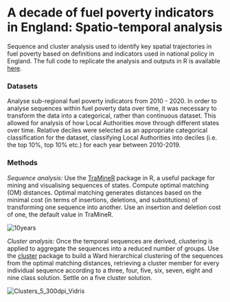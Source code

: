 # A decade of fuel poverty indicators in England: Spatio-temporal analysis
Sequence and cluster analysis used to identify key spatial trajectories in fuel poverty based on definitions and indicators used in national policy in England. The full code to replicate the analysis and outputs in R is available [here](https://github.com/CaitHRobinson/decade-of-fuel-poverty/blob/main/TenYears.Rmd).

### Datasets
Analyse sub-regional fuel poverty indicators from 2010 - 2020. In order to analyse sequences within fuel poverty data over time, it was necessary to transform the data into a categorical, rather than continuous dataset. This allowed for analysis of how Local Authorities move through different states over time. Relative deciles were selected as an appropriate categorical classification for the dataset, classifying Local Authorities into deciles (i.e. the top 10%, top 10% etc.) for each year between 2010-2019. 

### Methods
*Sequence analysis:* Use the [TraMineR](http://traminer.unige.ch/) package in R, a useful package for mining and visualising sequences of states. Compute optimal matching (OM) distances. Optimal matching generates distances based on the minimal cost (in terms of insertions, deletions, and substitutions) of transforming one sequence into another. Use an insertion and deletion cost of one, the default value in TraMineR.

![10years](https://user-images.githubusercontent.com/57355504/130454920-5925f9e2-5958-401c-bc13-c679678e1831.png)

*Cluster analysis:* Once the temporal sequences are derived, clustering is applied to aggregate the sequences into a reduced number of groups. Use the [cluster](https://cran.r-project.org/web/packages/cluster/cluster.pdf) package to build a Ward hierarchical clustering of the sequences from the optimal matching distances, retrieving a cluster member for every individual sequence according to a three, four, five, six, seven, eight and nine class solution. Settle on a five cluster solution.

![Clusters_5_300dpi_Vidris](https://user-images.githubusercontent.com/57355504/130453702-79f473af-68b1-42ba-a6a2-916b5816c226.jpg)

